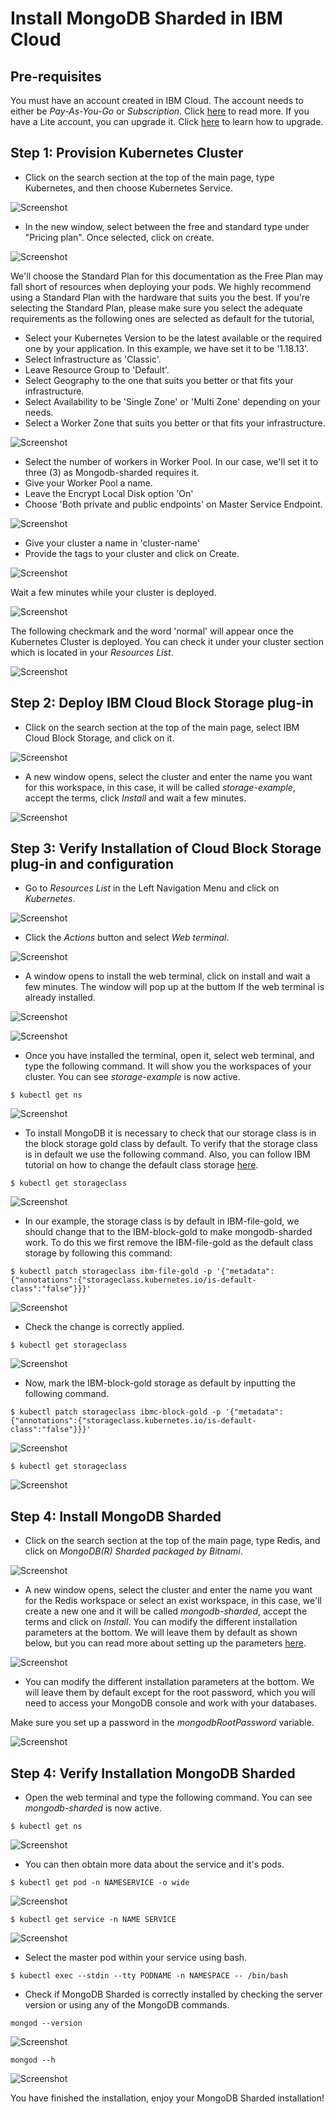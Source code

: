 # Install MongoDB Sharded in IBM Cloud

## Pre-requisites

You must have an account created in IBM Cloud. The account needs to either be *Pay-As-You-Go* or *Subscription*. Click [here](https://cloud.ibm.com/docs/account?topic=account-accounts "here") to read more.
If you have a Lite account, you can upgrade it. Click [here](https://cloud.ibm.com/docs/account?topic=account-account-getting-started#account-gs-upgrade "here") to learn how to upgrade.

## Step 1: Provision Kubernetes Cluster

* Click on the search section at the top of the main page, type Kubernetes, and then choose Kubernetes Service.

![Screenshot](Kubernetes1.PNG)

* In the new window, select between the free and standard type under "Pricing plan". Once selected, click on create.

![Screenshot](KubernetesPaid1.PNG)

We'll choose the Standard Plan for this documentation as the Free Plan may fall short of resources when deploying your pods. We highly recommend using a Standard Plan with the hardware that suits you the best. If you're selecting the Standard Plan, please make sure you select the adequate requirements as the following ones are selected as default for the tutorial,

* Select your Kubernetes Version to be the latest available or the required one by your application. In this example, we have set it to be '1.18.13'.
* Select Infrastructure as 'Classic'.
* Leave Resource Group to 'Default'.
* Select Geography to the one that suits you better or that fits your infrastructure.
* Select Availability to be 'Single Zone' or 'Multi Zone' depending on your needs.
* Select a Worker Zone that suits you better or that fits your infrastructure.

![Screenshot](KubernetesPaid2.PNG)

* Select the number of workers in Worker Pool. In our case, we'll set it to three (3) as Mongodb-sharded requires it. 
* Give your Worker Pool a name.
* Leave the Encrypt Local Disk option 'On'
* Choose 'Both private and public endpoints' on Master Service Endpoint.

![Screenshot](KubernetesPaid4.PNG)

* Give your cluster a name in 'cluster-name'
* Provide the tags to your cluster and click on Create.

![Screenshot](KubernetesPaid5.PNG)

Wait a few minutes while your cluster is deployed.

![Screenshot](KubernetesPaid3.PNG)

The following checkmark and the word 'normal' will appear once the Kubernetes Cluster is deployed. You can check it under your cluster section which is located in your *Resources List*.

![Screenshot](KubernetesPaid6.PNG)


## Step 2:  Deploy IBM Cloud Block Storage plug-in

* Click on the search section at the top of the main page, select IBM Cloud Block Storage, and click on it.

![Screenshot](StoragePaid1.PNG)

* A new window opens, select the cluster and enter the name you want for this workspace, in this case, it will be called _storage-example_, accept the terms, click *Install* and wait a few minutes.

![Screenshot](StoragePaid2.PNG)

## Step 3: Verify Installation of Cloud Block Storage plug-in and configuration

* Go to *Resources List* in the Left Navigation Menu and click on *Kubernetes*.

![Screenshot](test1.png)

* Click the *Actions* button and select *Web terminal*.

![Screenshot](test2.PNG)

* A window opens to install the web terminal, click on install and wait a few minutes. The window will pop up at the buttom If the web terminal is already installed.

![Screenshot](test3.PNG)

![Screenshot](test7.PNG)

* Once you have installed the terminal, open it, select web terminal, and type the following command. It will show you the workspaces of your cluster. You can see *storage-example* is now active.

`$ kubectl get ns`

![Screenshot](teststorage6.PNG)

* To install MongoDB it is necessary to check that our storage class is in the block storage gold class by default. To verify that the storage class is in default we use the following command. Also, you can follow IBM tutorial on how to change the default class storage [here](https://kubernetes.io/docs/tasks/administer-cluster/change-default-storage-class/ "here"). 

`$ kubectl get storageclass`

![Screenshot](teststorage1.PNG)

* In our example, the storage class is by default in IBM-file-gold, we should change that to the IBM-block-gold to make mongodb-sharded work. To do this we first remove the IBM-file-gold as the default class storage by following this command:

`$ kubectl patch storageclass ibm-file-gold -p '{"metadata": {"annotations":{"storageclass.kubernetes.io/is-default-class":"false"}}}'`

![Screenshot](teststorage2.PNG)

* Check the change is correctly applied. 

`$ kubectl get storageclass`

![Screenshot](teststorage3.PNG)

* Now, mark the IBM-block-gold storage as default by inputting the following command.

`$ kubectl patch storageclass ibmc-block-gold -p '{"metadata": {"annotations":{"storageclass.kubernetes.io/is-default-class":"false"}}}'`

![Screenshot](teststorage4.PNG)

`$ kubectl get storageclass`

![Screenshot](teststorage5.PNG)


## Step 4: Install MongoDB Sharded

* Click on the search section at the top of the main page, type Redis, and click on _MongoDB(R) Sharded packaged by Bitnami_.

![Screenshot](mongo1.PNG)

* A new window opens, select the cluster and enter the name you want for the Redis workspace or select an exist workspace, in this case, we'll create a new one and it will be called _mongodb-sharded_, accept the terms and click on *Install*. You can modify the different installation parameters at the bottom. We will leave them by default as shown below, but you can read more about setting up the parameters [here](https://cloud.ibm.com/catalog/content/mongodb-sharded-Qml0bmFtaS1tb25nb2RiLXNoYXJkZWQ=-global#about "here").

![Screenshot](mongo2.PNG)

* You can modify the different installation parameters at the bottom. We will leave them by default except for the root password, which you will need to access your MongoDB console and work with your databases.

Make sure you set up a password in the _mongodbRootPassword_ variable. 

![Screenshot](mongo3.PNG)

## Step 4: Verify Installation MongoDB Sharded

* Open the web terminal and type the following command. You can see *mongodb-sharded* is now active.

`$ kubectl get ns`

![Screenshot](testmongo1.PNG)

* You can then obtain more data about the service and it's pods.

`$ kubectl get pod -n NAMESERVICE -o wide`

![Screenshot](testmongo2.PNG)

`$ kubectl get service -n NAME SERVICE`

![Screenshot](testmongo3.PNG)

* Select the master pod within your service using bash.

`$ kubectl exec --stdin --tty PODNAME -n NAMESPACE -- /bin/bash`

* Check if MongoDB Sharded is correctly installed by checking the server version or using any of the MongoDB commands.

` mongod --version `

![Screenshot](testmongo4.PNG)

` mongod --h `

![Screenshot](testmongo5.PNG)

You have finished the installation, enjoy your MongoDB Sharded installation!




